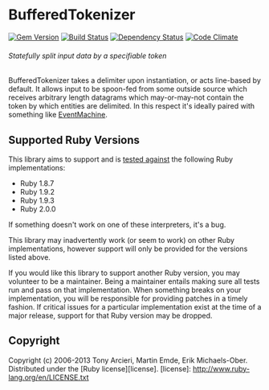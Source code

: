 # BufferedTokenizer

[![Gem Version](https://badge.fury.io/rb/buftok.png)][gem]
[![Build Status](https://travis-ci.org/sferik/buftok.png?branch=master)][travis]
[![Dependency Status](https://gemnasium.com/sferik/buftok.png?travis)][gemnasium]
[![Code Climate](https://codeclimate.com/github/sferik/buftok.png)][codeclimate]

[gem]: https://rubygems.org/gems/buftok
[travis]: https://travis-ci.org/sferik/buftok
[gemnasium]: https://gemnasium.com/sferik/buftok
[codeclimate]: https://codeclimate.com/github/sferik/buftok

###### Statefully split input data by a specifiable token

BufferedTokenizer takes a delimiter upon instantiation, or acts line-based by
default.  It allows input to be spoon-fed from some outside source which
receives arbitrary length datagrams which may-or-may-not contain the token by
which entities are delimited.  In this respect it's ideally paired with
something like [EventMachine][].

[EventMachine]: http://rubyeventmachine.com/

## Supported Ruby Versions
This library aims to support and is [tested against][travis] the following Ruby
implementations:

* Ruby 1.8.7
* Ruby 1.9.2
* Ruby 1.9.3
* Ruby 2.0.0

If something doesn't work on one of these interpreters, it's a bug.

This library may inadvertently work (or seem to work) on other Ruby
implementations, however support will only be provided for the versions listed
above.

If you would like this library to support another Ruby version, you may
volunteer to be a maintainer. Being a maintainer entails making sure all tests
run and pass on that implementation. When something breaks on your
implementation, you will be responsible for providing patches in a timely
fashion. If critical issues for a particular implementation exist at the time
of a major release, support for that Ruby version may be dropped.

## Copyright
Copyright (c) 2006-2013 Tony Arcieri, Martin Emde, Erik Michaels-Ober.
Distributed under the [Ruby license][license].
[license]: http://www.ruby-lang.org/en/LICENSE.txt

